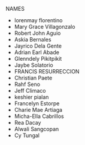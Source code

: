 NAMES
- lorenmay florentino
- Mary Grace Villagonzalo
- Robert John Aguio
- Askia Bernales
- Jayrico Dela Gente
- Adrian Earl Abade
- Glenndely Pikitpikit
- Jaybe Solatorio
- FRANCIS RESURRECCION
- Christian Paete
- Rahf Seno
- Jeff Climaco
- keshier pialan
- Francelyn Estorpe
- Charie Mae Artiaga
- Micha-Ella Cabrillos
- Rea Dacay
- Alwali Sangcopan
- Cy Tungal